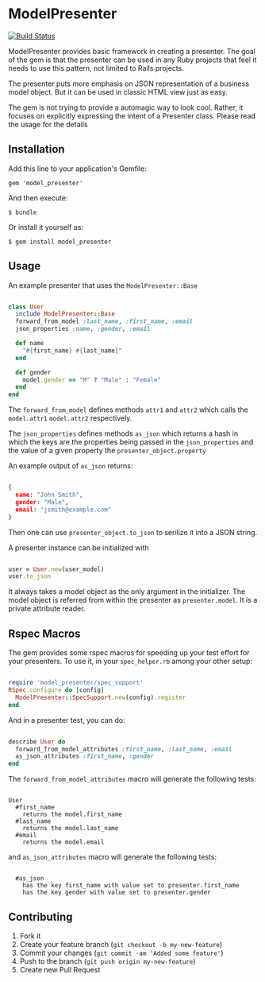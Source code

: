 # ModelPresenter

[![Build Status](https://secure.travis-ci.org/ywen/model_presenter.png)](http://travis-ci.org/ywen/model_presenter)

ModelPresenter provides basic framework in creating a presenter. The goal of the gem is that the presenter can be used in any Ruby projects that feel it needs to use this pattern, not limited to Rails projects.

The presenter puts more emphasis on JSON representation of a business model object. But it can be used in classic HTML view just as easy.

The gem is not trying to provide a automagic way to look cool. Rather, it focuses on explicitly expressing the intent of a Presenter class. Please read the usage for the details

## Installation

Add this line to your application's Gemfile:

    gem 'model_presenter'

And then execute:

    $ bundle

Or install it yourself as:

    $ gem install model_presenter

## Usage

An example presenter that uses the ```ModelPresenter::Base```

```ruby

class User
  include ModelPresenter::Base
  forward_from_model :last_name, :first_name, :email
  json_properties :name, :gender, :email

  def name
    "#{first_name} #{last_name}"
  end

  def gender
    model.gender == "M" ? "Male" : "Female"
  end
end
```

The ```forward_from_model``` defines methods ```attr1``` and ```attr2``` which calls the ```model.attr1``` ```model.attr2``` respectively.

The ```json_properties``` defines methods ```as_json```  which returns a hash in which the keys are the properties being passed in the ```json_properties``` and the value of a given property the ```presenter_object.property```

An example output of ```as_json``` returns:

```json

{
  name: "John Smith",
  gender: "Male",
  email: "jsmith@example.com"
}
```

Then one can use ```presenter_object.to_json``` to serilize it into a JSON string.

A presenter instance can be initialized with 

```ruby

user = User.new(user_model)
user.to_json
```

It always takes a model object as the only argument in the initializer. The model object is referred from within the presenter as ```presenter.model```. It is a private attribute reader.

## Rspec Macros

The gem provides some rspec macros for speeding up your test effort for your presenters. To use it, in your ```spec_helper.rb``` among your other setup:

```ruby

require 'model_presenter/spec_support'
RSpec.configure do |config|
  ModelPresenter::SpecSupport.new(config).register
end
```

And in a presenter test, you can do:

```ruby

describe User do
  forward_from_model_attributes :first_name, :last_name, :email
  as_json_attributes :first_name, :gender
end
```

The ```forward_from_model_attributes``` macro will generate the following tests:

```rspec

User
  #first_name
    returns the model.first_name
  #last_name
    returns the model.last_name
  #email
    returns the model.email
```

and ```as_json_attributes``` macro will generate the following tests:

```rspec

  #as_json
    has the key first_name with value set to presenter.first_name
    has the key gender with value set to presenter.gender
```

## Contributing

1. Fork it
2. Create your feature branch (`git checkout -b my-new-feature`)
3. Commit your changes (`git commit -am 'Added some feature'`)
4. Push to the branch (`git push origin my-new-feature`)
5. Create new Pull Request
